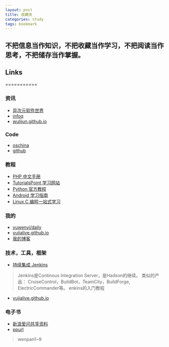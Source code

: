 ```yaml
---
layout: post
title: 收藏夹
categories: study
tags: bookmark
---
```


## 不把信息当作知识，不把收藏当作学习，不把阅读当作思考，不把储存当作掌握。
[ywy]: http://www.yuwenyi.com/  "Panda Blog"
## Links
===========
### 资讯
- [异次元软件世界](http://www.iplaysoft.com)
- [infoq](http://www.infoq.com/cn/)
- [wulijun.github.io](http://wulijun.github.io/)

### Code
- [oschina](http://www.oschina.net)
- [github](http://github.com)

### 教程
- [PHP 中文手册](http://php.net/manual/zh/index.php)
- [TutorialsPoint 学习网站](http://www.tutorialspoint.com/index.htm)
- [Python 官方教程](http://docs.python.org/2/tutorial/)
- [Android 学习指南](http://android.yaohuiji.com/about)
- [Linux C 编程一站式学习](http://learn.akae.cn/media/index.html)

### 我的
- [yuwenyi/daily](http://daily.yuwenyi.com)
- [yujialive.github.io](http://yujialive.github.io/)
- [我的博客][ywy]

### 技术，工具，框架
- [持续集成 Jenkins](http://jenkins-ci.org/)
> Jenkins是Continous Integration Server，是Hadson的继续。 
类似的产品： CruiseControl，BuildBot，TeamCity，BuildForge, ElectricCommander等。
enkins的入门教程
- [yujialive.github.io](http://yujialive.github.io/)

### 电子书
- [新浪爱问共享资料](http://ishare.iask.sina.com.cn/)
- [ppurl](http://ppurl.com)
> wenpan1~9



